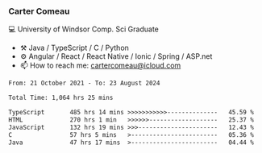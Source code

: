 ### Carter Comeau

💻 University of Windsor Comp. Sci Graduate

- ⚒️ Java / TypeScript / C / Python
- ⚙️ Angular / React / React Native / Ionic / Spring / ASP.net
- 📫 How to reach me: cartercomeau@icloud.com

<!--START_SECTION:waka-->

```txt
From: 21 October 2021 - To: 23 August 2024

Total Time: 1,064 hrs 25 mins

TypeScript       485 hrs 14 mins >>>>>>>>>>>--------------   45.59 %
HTML             270 hrs 1 min   >>>>>>-------------------   25.37 %
JavaScript       132 hrs 19 mins >>>----------------------   12.43 %
C                57 hrs 5 mins   >------------------------   05.36 %
Java             47 hrs 17 mins  >------------------------   04.44 %
```

<!--END_SECTION:waka-->

